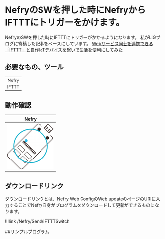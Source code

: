 # NefryのSWを押した時にNefryからIFTTTにトリガーをかけます。

<!-- プログラムの内容を記載してください。  -->
NefryのSWを押した時にIFTTTにトリガーがかかるようになります。
私がLIGブログに寄稿した記事をベースにしています。
[Webサービス同士を連携できる「IFTTT」と自作IoTデバイスを繋いで生活を便利にしてみた](https://liginc.co.jp/263899)

## 必要なもの、ツール

<!-- 表 -->

||
|:---:|
|Nefry|
|IFTTT|

## 動作確認

|Nefry|
|:---:|
|![NefryOK](../../../../img/ic/nefry-ok.png)|

## ダウンロードリンク
ダウンロードリンクとは、Nefry Web ConfigのWeb updateのページのURIに入力することでNefry自身がプログラムをダウンロードして更新ができるものになります。

!!!link
	/Nefry/Send/IFTTTSwitch


##サンプルプログラム

<!-- 接続例があればなおよい -->

<!-- gh-pages以下の部分を変更してください。 -->
<script src="http://gist-it.appspot.com/github/Nefry-Community/ProgramMaster/blob/gh-pages/Nefry/Send/IFTTTSwitch/IFTTTSwitch.ino">
</script>


